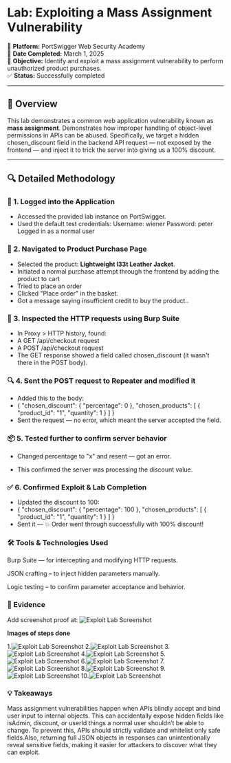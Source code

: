  # Lab: Exploiting a Mass Assignment Vulnerability

📍 **Platform:** PortSwigger Web Security Academy  
📅 **Date Completed:** March 1, 2025  
🎯 **Objective:** Identify and exploit a mass assignment vulnerability to perform unauthorized product purchases.  
✅ **Status:** Successfully completed

---

## 🧠 Overview

This lab demonstrates a common web application vulnerability known as **mass assignment**. Demonstrates how improper handling of object-level permissions in APIs can be abused. Specifically, we target a hidden chosen_discount field in the backend API request — not exposed by the frontend — and inject it to trick the server into giving us a 100% discount.

---

## 🔍 Detailed Methodology

### 🔐 1. Logged into the Application

- Accessed the provided lab instance on PortSwigger.
- Used the default test credentials:
  Username: wiener
  Password: peter
  Logged in as a normal user
  
### 🛒 2. Navigated to Product Purchase Page

- Selected the product: **Lightweight l33t Leather Jacket**.
- Initiated a normal purchase attempt through the frontend by adding the product to cart
- Tried to place an order
- Clicked "Place order" in the basket.
- Got a message saying insufficient credit to buy the product..

### 🎯 3. Inspected the HTTP requests using Burp Suite

- In Proxy > HTTP history, found:
- A GET /api/checkout request
- A POST /api/checkout request
- The GET response showed a field called chosen_discount (it wasn't there in the POST body).

 
### 🔍 4.  Sent the POST request to Repeater and modified it

- Added this to the body:
- {
  "chosen_discount": {
    "percentage": 0
  },
  "chosen_products": [
    {
      "product_id": "1",
      "quantity": 1
    }
  ]
}
- Sent the request — no error, which meant the server accepted the field.

### 📦 5. Tested further to confirm server behavior

- Changed percentage to "x" and resent — got an error.

- This confirmed the server was processing the discount value.

### ✅ 6. Confirmed Exploit & Lab Completion
- Updated the discount to 100:
- {
  "chosen_discount": {
    "percentage": 100
  },
  "chosen_products": [
    {
      "product_id": "1",
      "quantity": 1
    }
  ]
}
- Sent it — 💥 Order went through successfully with 100% discount!

### 🛠️ Tools & Technologies Used

Burp Suite — for intercepting and modifying HTTP requests.

JSON crafting – to inject hidden parameters manually.

Logic testing – to confirm parameter acceptance and behavior.

### 📸 Evidence

Add screenshot proof at: ![Exploit Lab Screenshot](./screenshots/mass-assignment-exploit.jpg)

**Images of steps done**

1.![Exploit Lab Screenshot](https://github.com/HariCyber-Sec/API-Testing-Labs/blob/main/mass-assignment/screenshots/1.jpg)
2.![Exploit Lab Screenshot](https://github.com/HariCyber-Sec/API-Testing-Labs/blob/main/mass-assignment/screenshots/2.jpg)
3.![Exploit Lab Screenshot](https://github.com/HariCyber-Sec/API-Testing-Labs/blob/main/mass-assignment/screenshots/3.jpg)
4.![Exploit Lab Screenshot](https://github.com/HariCyber-Sec/API-Testing-Labs/blob/main/mass-assignment/screenshots/4.jpg)
5.![Exploit Lab Screenshot](https://github.com/HariCyber-Sec/API-Testing-Labs/blob/main/mass-assignment/screenshots/5.jpg)
6.![Exploit Lab Screenshot](https://github.com/HariCyber-Sec/API-Testing-Labs/blob/main/mass-assignment/screenshots/6.jpg)
7.![Exploit Lab Screenshot](https://github.com/HariCyber-Sec/API-Testing-Labs/blob/main/mass-assignment/screenshots/7.jpg)
8.![Exploit Lab Screenshot](https://github.com/HariCyber-Sec/API-Testing-Labs/blob/main/mass-assignment/screenshots/8.jpg)
9.![Exploit Lab Screenshot](https://github.com/HariCyber-Sec/API-Testing-Labs/blob/main/mass-assignment/screenshots/9.jpg)
10.![Exploit Lab Screenshot](https://github.com/HariCyber-Sec/API-Testing-Labs/blob/main/mass-assignment/screenshots/10.jpg)

### 💡 Takeaways

Mass assignment vulnerabilities happen when APIs blindly accept and bind user input to internal objects. This can accidentally expose hidden fields like isAdmin, discount, or userId things a normal user shouldn’t be able to change.
To prevent this, APIs should strictly validate and whitelist only safe fields.Also, returning full JSON objects in responses can unintentionally reveal sensitive fields, making it easier for attackers to discover what they can exploit.
 
 
 

